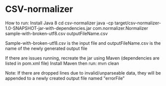 # CSV-normalizer

How to run:
Install Java 8
cd csv-normalizer
java -cp target/csv-normalizer-1.0-SNAPSHOT-jar-with-dependencies.jar com.normalizer.Normalizer sample-with-broken-utf8.csv outputFileName.csv

Sample-with-broken-utf8.csv is the input file and outputFileName.csv is the name of the newly generated output file

If there are issues running, recreate the jar using Maven (dependencies are listed in pom.xml file)
Install Maven then run:
mvn clean

Note: If there are dropped lines due to invalid/unparseable data, they will be appended to a newly created output file named "errorFile"
